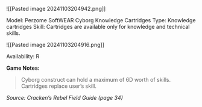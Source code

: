 ![[Pasted image 20241103204942.png]]

Model: Perzome SoftWEAR Cyborg Knowledge Cartridges
Type: Knowledge cartridges
Skill: Cartridges are available only for knowledge and technical skills.

![[Pasted image 20241103204916.png]]

Availability: R

**Game Notes:** 
> Cyborg construct can hold a maximum of 6D worth of skills. Cartridges replace user’s skill.

*Source: Cracken’s Rebel Field Guide (page 34)*